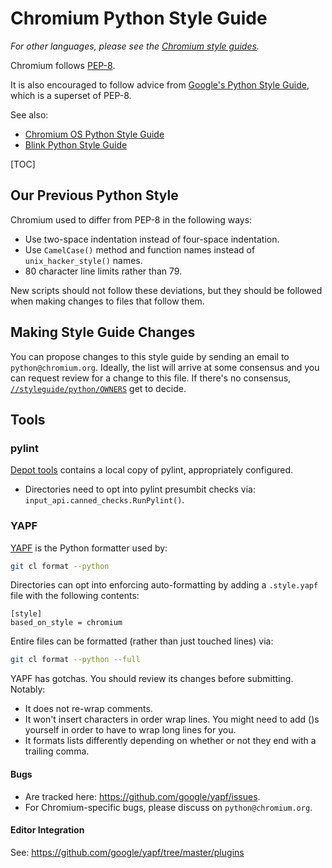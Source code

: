 # Chromium Python Style Guide

_For other languages, please see the [Chromium style
guides](https://chromium.googlesource.com/chromium/src/+/master/styleguide/styleguide.md)._

Chromium follows [PEP-8](https://www.python.org/dev/peps/pep-0008/).

It is also encouraged to follow advice from
[Google's Python Style Guide](https://google.github.io/styleguide/pyguide.html),
which is a superset of PEP-8.

See also:
* [Chromium OS Python Style Guide](https://sites.google.com/a/chromium.org/dev/chromium-os/python-style-guidelines)
* [Blink Python Style Guide](blink-python.md)

[TOC]

## Our Previous Python Style

Chromium used to differ from PEP-8 in the following ways:
* Use two-space indentation instead of four-space indentation.
* Use `CamelCase()` method and function names instead of `unix_hacker_style()`
  names.
* 80 character line limits rather than 79.

New scripts should not follow these deviations, but they should be followed when
making changes to files that follow them.

## Making Style Guide Changes

You can propose changes to this style guide by sending an email to
`python@chromium.org`. Ideally, the list will arrive at some consensus and you
can request review for a change to this file. If there's no consensus,
[`//styleguide/python/OWNERS`](https://chromium.googlesource.com/chromium/src/+/master/styleguide/python/OWNERS)
get to decide.

## Tools

### pylint
[Depot tools](http://commondatastorage.googleapis.com/chrome-infra-docs/flat/depot_tools/docs/html/depot_tools.html)
contains a local copy of pylint, appropriately configured.
* Directories need to opt into pylint presumbit checks via:
   `input_api.canned_checks.RunPylint()`.

### YAPF
[YAPF](https://github.com/google/yapf) is the Python formatter used by:

```sh
git cl format --python
```

Directories can opt into enforcing auto-formatting by adding a `.style.yapf`
file with the following contents:
```
[style]
based_on_style = chromium
```

Entire files can be formatted (rather than just touched lines) via:
```sh
git cl format --python --full
```

YAPF has gotchas. You should review its changes before submitting. Notably:
 * It does not re-wrap comments.
 * It won't insert characters in order wrap lines. You might need to add ()s
   yourself in order to have to wrap long lines for you.
 * It formats lists differently depending on whether or not they end with a
   trailing comma.


#### Bugs
* Are tracked here: https://github.com/google/yapf/issues.
* For Chromium-specific bugs, please discuss on `python@chromium.org`.

#### Editor Integration
See: https://github.com/google/yapf/tree/master/plugins
